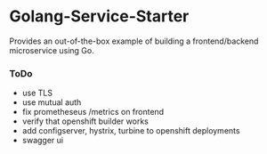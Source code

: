 # Golang-Service-Starter

Provides an out-of-the-box example of building a frontend/backend microservice using Go.

### ToDo
* use TLS
* use mutual auth
* fix prometheseus /metrics on frontend
* verify that openshift builder works
* add configserver, hystrix, turbine to openshift deployments
* swagger ui
